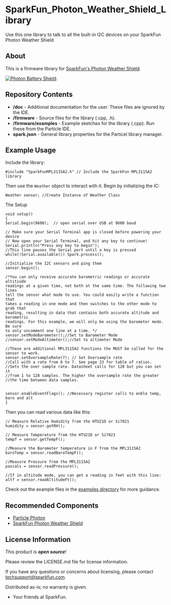 # SparkFun_Photon_Weather_Shield_Library
Use this one library to talk to all the built-in I2C devices on your SparkFun Photon Weather Shield

About
-------------------

This is a firmware library for [SparkFun's Photon Weather Shield](https://www.sparkfun.com/products/13630).

[![Photon Battery Shield](https://cdn.sparkfun.com//assets/parts/1/1/0/1/7/13630-01a.jpg)](https://www.sparkfun.com/products/13630).

Repository Contents
-------------------

* **/doc** - Additional documentation for the user. These files are ignored by the IDE.
* **/firmware** - Source files for the library (.cpp, .h).
* **/firmware/examples** - Example sketches for the library (.cpp). Run these from the Particle IDE.
* **spark.json** - General library properties for the Particel library manager.

Example Usage
-------------------

Include the library:

	#include "SparkFunMPL3115A2.h" // Include the SparkFun MPL3115A2 library

Then use the `Weather` object to interact with it. Begin by initializing the IC:

	Weather sensor; //Create Instance of Weather Class

The Setup

	void setup()
	{
    Serial.begin(9600);  // open serial over USB at 9600 baud

    // Make sure your Serial Terminal app is closed before powering your device
    // Now open your Serial Terminal, and hit any key to continue!
    Serial.println("Press any key to begin");
    //This line pauses the Serial port until a key is pressed
    while(!Serial.available()) Spark.process();

    //Initialize the I2C sensors and ping them
    sensor.begin();

    /*You can only receive accurate barometric readings or accurate altitiude
    readings at a given time, not both at the same time. The following two lines
    tell the sensor what mode to use. You could easily write a function that
    takes a reading in one mode and then switches to the other mode to grab that
    reading, resulting in data that contains both accurate altitude and barometric
    readings. For this example, we will only be using the barometer mode. Be sure
    to only uncomment one line at a time. */
    sensor.setModeBarometer();//Set to Barometer Mode
    //sensor.setModeAltimeter();//Set to altimeter Mode

    //These are additional MPL3115A2 functions the MUST be called for the sensor to work.
    sensor.setOversampleRate(7); // Set Oversample rate
    //Call with a rate from 0 to 7. See page 33 for table of ratios.
    //Sets the over sample rate. Datasheet calls for 128 but you can set it
    //from 1 to 128 samples. The higher the oversample rate the greater
    //the time between data samples.


    sensor.enableEventFlags(); //Necessary register calls to enble temp, baro and alt
	}

Then you can read various data like this:

	// Measure Relative Humidity from the HTU21D or Si7021
	humidity = sensor.getRH();

	// Measure Temperature from the HTU21D or Si7021
	tempf = sensor.getTempF();

	//Measure the Barometer temperature in F from the MPL3115A2
	baroTemp = sensor.readBaroTempF();

	//Measure Pressure from the MPL3115A2
	pascals = sensor.readPressure();

	//If in altitude mode, you can get a reading in feet with this line:
    altf = sensor.readAltitudeFt();

Check out the example files in the [examples directory](https://github.com/sparkfun/SparkFun_Photon_Weather_Shield_Particle_Library/tree/master/firmware/examples) for more guidance.

Recommended Components
-------------------

* [Particle Photon](https://www.sparkfun.com/products/13345)
* [SparkFun Photon Weather Shield](https://www.sparkfun.com/products/13630)

License Information
-------------------

This product is _**open source**_!

Please review the LICENSE.md file for license information.

If you have any questions or concerns about licensing, please contact techsupport@sparkfun.com.

Distributed as-is; no warranty is given.

- Your friends at SparkFun.
